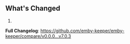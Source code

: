 ## What's Changed

1.

**Full Changelog**: https://github.com/emby-keeper/emby-keeper/compare/v0.0.0...v7.0.3
